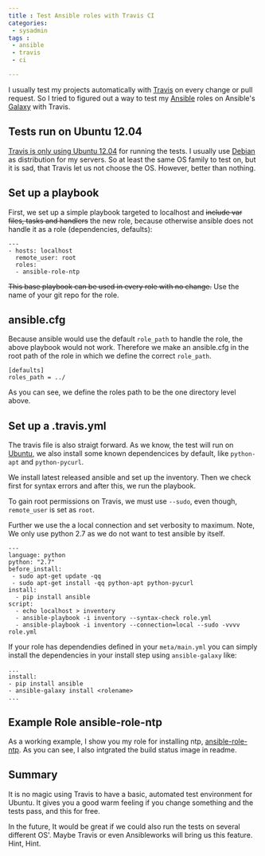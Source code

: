 ```yaml
---
title : Test Ansible roles with Travis CI
categories:
 - sysadmin
tags :
 - ansible
 - travis
 - ci

---
```

I usually test my projects automatically with [Travis](https://travis-ci.org) on every change or pull request. So I tried to figured out a way to test my [Ansible](http://www.ansibleworks.com/) roles on Ansible's [Galaxy](http://galaxy.ansibleworks.com) with Travis.

## Tests run on Ubuntu 12.04

[Travis is only using Ubuntu 12.04](http://about.travis-ci.org/docs/user/ci-environment/) for running the tests. I usually use [Debian](http://www.debian.org) as distribution for my servers. So at least the same OS family to test on, but it is sad, that Travis let us not choose the OS. However, better than nothing.

## Set up a playbook

First, we set up a simple playbook targeted to localhost and <del>include var files, tasks and handlers</del> the new role, because otherwise ansible does not handle it as a role (dependencies, defaults):

    ---
    - hosts: localhost
      remote_user: root
      roles:
      - ansible-role-ntp

<del>This base playbook can be used in every role with no change.</del> Use the name of your git repo for the role.

## ansible.cfg

Because ansible would use the default `role_path` to handle the role, the above playbook would not work. Therefore we make an ansible.cfg in the root path of the role in which we define the correct `role_path`.

    [defaults]
    roles_path = ../

As you can see, we define the roles path to be the one directory level above.

## Set up a .travis.yml

The travis file is also straigt forward. As we know, the test will run on [Ubuntu](http://www.ubuntu.com), we also install some known dependencices by default, like `python-apt` and `python-pycurl`.

We install latest released ansible and set up the inventory. Then we check first for syntax errors and after this, we run the playbook.

To gain root permissions on Travis, we must use `--sudo`, even though, `remote_user` is set as `root`.

Further we use the a local connection and set verbosity to maximum. Note, We only use python 2.7 as we do not want to test ansible by itself.

    ---
    language: python
    python: "2.7"
    before_install:
     - sudo apt-get update -qq
     - sudo apt-get install -qq python-apt python-pycurl
    install:
      - pip install ansible
    script:
      - echo localhost > inventory
      - ansible-playbook -i inventory --syntax-check role.yml
      - ansible-playbook -i inventory --connection=local --sudo -vvvv role.yml


If your role has dependendies defined in your `meta/main.yml` you can simply install the dependencies in your install step using `ansible-galaxy` like:

    ...
    install:
    - pip install ansible
    - ansible-galaxy install <rolename>
    ...

## Example Role ansible-role-ntp

As a working example, I show you my role for installing ntp, [ansible-role-ntp](https://github.com/resmo/ansible-role-ntp). As you can see, I also intgrated the build status image in readme.

## Summary

It is no magic using Travis to have a basic, automated test environment for Ubuntu. It gives you a good warm feeling if you change something and the tests pass, and this for free. 

In the future, It would be great if we could also run the tests on several different OS'. Maybe Travis or even Ansibleworks will bring us this feature. Hint, Hint.
